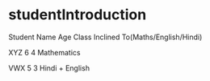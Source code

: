 # studentIntroduction

Student Name                        Age                     Class                           Inclined To(Maths/English/Hindi)

XYZ                                 6                         4                             Mathematics


VWX                                 5                         3                             Hindi + English
